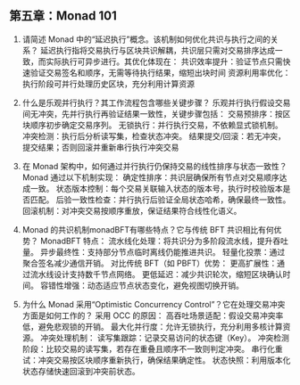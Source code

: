 ## 第五章：Monad 101
 
1. 请简述 Monad 中的“延迟执行”概念。该机制如何优化共识与执行之间的关系？
延迟执行指将交易执行与区块共识解耦，共识层只需对交易排序达成一致，而实际执行可异步进行。其优化体现在：
共识效率提升：验证节点只需快速验证交易签名和顺序，无需等待执行结果，缩短出块时间
资源利用率优化：执行阶段可并行处理历史区块，充分利用计算资源

2. 什么是乐观并行执行？其工作流程包含哪些关键步骤？
乐观并行执行假设交易间无冲突，先并行执行再验证结果一致性，关键步骤包括：
交易预排序：按区块顺序初步确定交易序列。
无锁执行：并行执行交易，不依赖显式锁机制。
冲突检测：执行后分析读写集，检查状态冲突。
结果提交/回滚：若无冲突，提交结果；否则回滚并重新串行执行冲突交易

3. 在 Monad 架构中，如何通过并行执行仍保持交易的线性排序与状态一致性？
Monad 通过以下机制实现：
确定性排序：共识层确保所有节点对交易顺序达成一致。
状态版本控制：每个交易关联输入状态的版本号，执行时校验版本是否匹配。
后验一致性检查：并行执行后验证全局状态哈希，确保最终一致性。
回滚机制：对冲突交易按顺序重放，保证结果符合线性化语义。

4. Monad 的共识机制monadBFT有哪些特点？它与传统 BFT 共识相比有何优势？
MonadBFT 特点：
流水线化处理：将共识分为多阶段流水线，提升吞吐量。
异步最终性：支持部分节点临时离线仍能推进共识。
轻量化投票：通过聚合签名减少通信开销。
对比传统 BFT（如 PBFT）优势：
更高扩展性：通过流水线设计支持数千节点网络。
更低延迟：减少共识轮次，缩短区块确认时间。
容错性增强：动态适应节点状态变化，避免视图切换开销。

5. 为什么 Monad 采用“Optimistic Concurrency Control”？它在处理交易冲突方面是如何工作的？
采用 OCC 的原因：
高吞吐场景适配：假设交易冲突率低，避免悲观锁的开销。
最大化并行度：允许无锁执行，充分利用多核计算资源。
冲突处理机制：
读写集跟踪：记录交易访问的状态键（Key）。
冲突检测阶段：比较交易的读写集，若存在重叠且顺序不一致则判定冲突。
串行化重试：冲突交易按区块顺序重新执行，确保结果确定性。
状态快照：利用版本化状态存储快速回滚到冲突前状态。